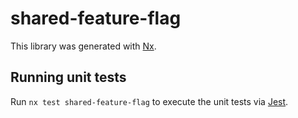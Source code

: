 # shared-feature-flag

This library was generated with [Nx](https://nx.dev).

## Running unit tests

Run `nx test shared-feature-flag` to execute the unit tests via [Jest](https://jestjs.io).
